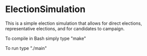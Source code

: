 # ElectionSimulation
This is a simple election simulation that allows for direct elections, representative elections, and for candidates to campaign.

To compile in Bash simply type "make"

To run type "./main"